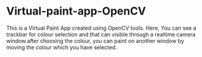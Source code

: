 # Virtual-paint-app-OpenCV
This is a Virtual Paint App created using OpenCV tools. Here, You can see a trackbar for colour selection
and that can visible through a realtime camera window.after choosing the colour, you can paint on another window by moving the colour which you have selected.

